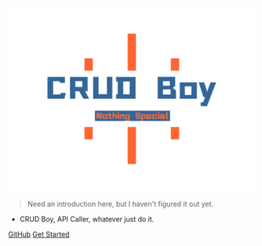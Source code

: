 ![logo](../_media/logo.svg)

> Need an introduction here, but I haven't figured it out yet.

- CRUD Boy, API Caller, whatever just do it.


[GitHub](https://github.com/laofahai/crudboy/)
[Get Started](#main)

